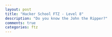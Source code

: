 ```yaml
---
layout: post
title: "Hacker School FTZ - Level 8"
description: "Do you know the John the Ripper?"
comments: true
categories: ftz
---
```

<!--
<img data-action="zoom" src='{{ "assets/ftz/level8/1.jpg" | relative_url }}' alt='relative'>  

## 1) level8/break the world 입력해 로그인  

<img data-action="zoom" src='{{ "assets/ftz/level8/2.png" | relative_url }}' alt='relative'>  

level9의 shadow 파일이 서버 어딘가에 숨겨져 있다.  
그 파일에 대해 알려진 것은 용량이 "2700"이라는 것 뿐이다.  
라는 힌트를 제공해줍니다.  

> shadow 파일이란?  

사용자별 패스워드를 암호화하여 보호하기 위해 만들어진 파일입니다.  
/etc/passwd 파일에 저장되어 있던 비밀번호를 /etc/shadow 파일에 암호화하여 비밀번호만 별도로 저장합니다.  
또한, shadow 파일에는 패스워드 만료기간, 갱신기간, 최소기간 등 비밀번호 관리를 위한 정책 또한 저장되어 있습니다.  
/etc/passwd 파일과 /etc/shadow 파일을 read 하기 위해선 root 권한이 필요합니다.  


## 2) 용량이 2700인 파일 찾기  


### 1) 파일 용량 기준으로 검색  

검색 기준 이상의 용량을 가진 파일을 검색할 땐 '+'를 숫자 앞에 붙이고, 검색 기준 이하의 용량을 가진 파일을 검색할 땐 '-'를 숫자 앞에 붙입니다.  
검색 기준과 일치하는 용량을 가진 파일을 검색할 때는 숫자 앞에 아무런 기호도 붙이지 않습니다.  
 
volume 크기의 용량을 가진 파일 검색 시,  

``` bash
find [검색할 디렉토리] -size [volume] 
```

volume 크기 이상의 용량을 가진 파일 검색 시,  

``` bash
find [검색할 디렉토리] -size +[volume] 
```

volume 크기 이하의 용량을 가진 파일 검색 시,  

``` bash
find [검색할 디렉토리] -size -[volume] 
```

### 2) 파일 용량 단위  

그 다음 용량의 크기 단위를 지정해줘야 합니다.  
위의 힌트에서처럼 파일의 용량이 2700이라고 알려주면 2700바이트인지, 2700키로 바이트인지, 2700메가 바이트인지 컴퓨터는 알 수 없기 때문입니다.  

'b': blocks (512-byte)  
'c': bytes  
'w': two-byte words  
'k': Kibibytes (KiB, units of 1024 bytes)  
'M': Mebibytes (MiB, units of 1024 X 1024 = 1048576 bytes)  
'G': Gibibytes (GiB, units of 1024 X 1024 X 1024 = 1073741824 bytes)  


위의 정보를 토대로 힌트가 제시한 파일을 검색해보았습니다.  

``` bash
find / -size 2700c 2>/dev/null
```

용량이 2700인 파일을 검색해보니 4개의 파일이 검색됩니다.   
아무래도 파일 경로와 이름을 보아 /etc/rc.d/found.txt가 level9의 shadow 파일로 추측됩니다.  

<img data-action="zoom" src='{{ "assets/ftz/level8/3.png" | relative_url }}' alt='relative'>  

/etc/rc.d/found.txt 파일에 적혀진 내용을 출력해보니 shadow 파일입니다.  
level9의 비밀번호가 암호화되어 저장되어 있는 것을 확인할 수 있습니다.  

<img data-action="zoom" src='{{ "assets/ftz/level8/4.png" | relative_url }}' alt='relative'>   


## 3) /etc/rc.d/found.txt 파일 확인하기  

<img data-action="zoom" src='{{ "assets/ftz/level8/5.png" | relative_url }}' alt='relative'>   

shadow 파일의 각 필드는 ':'로 구분됩니다.  
총 9개의 필드가 있으며 각 필드가 나타내는 정보는 다음과 같습니다.  

1) 사용자명
2) 암호화된 패스워드
3) 패스워드 파일 최종 수정일
4) 패스워드 최소 변경일 (최소 사용일)
5) 패스워드 최대 변경일 (최대 사용일)
6) 패스워드 경고일 (패스워드 만료까지 남은 기간)
7) 비활성기간 (패스워드 만료 후 계정이 비활성되는 기간으로 비활성기간이 지나면 계정이 잠김)
8) 계정 만료 기간
9) 예약 필드

위의 그림을 참고하면 level9 사용자의 비밀번호는 '$1$vkY6sSlG$6RyUXtNMEVGsfY7Xf0wps.' 입니다.
2번 필드에서는 '$'로 3가지 정보를 구분합니다.  

앞에서부터 순서대로 $<span style="background-color: #fff8b2">id</span>$<span style="background-color: #fff8b2">salt</span>$<span style="background-color: #fff8b2">암호화된 패스워드</span> 입니다.  

id는 해시 알고리즘의 종류를 나타내고, salt는 평문에 임의의 값을 추가하여 동일한 비밀번호를 사용하더라도 서로 다른 해시값이 나오도록 하는 유도합니다.  

level9 비밀번호가 저장된 shadow 파일이 나타내는 정보를 바탕으로 확인할 수 있는 것은  
id가 1인 경우 MD5 해시 알고리즘이 사용됐음을 의미하고, salt는 'vkY6sSlG'이 사용된 것을 알 수 있습니다.  

## 4) MD5 해시값 복호화  

<a href="https://www.krcert.or.kr/data/trendView.do?bulletin_writing_sequence=2304">MD5를 사용하여 해시 값으로 저장된 16자리 비밀번호를 한 시간 안에 해독할 수 있다는 것이 실험을 통해 밝혀졌습니다.</a>  
level9의 비밀번호가 md5 해시 알고리즘으로 암호화됐기 때문에 복호화해서 level9의 비밀번호를 얻도록 하겠습니다.  

구글에 검색해보니 해당 md5 해시 값은 John the Ripper라는 도구로 복호화가 가능하다고 합니다.  
<span style="background-color: #fff8b2">John the Ripper</span> 도구는 패스워크 크래커로 유명한 도구입니다.  

해당 툴을 다운로드 받아 패스워드 크래킹을 해보겠습니다.  
<a href="https://www.openwall.com/john/">John the Ripper password cracker</a> 사이트에서 운영체제에 맞게 설치해줍니다.  

README 파일을 살펴보니 John the Ripper 도구 사용방법은 다음과 같습니다.  

> How to use.  
To run John, you need to supply it with some password files and  
optionally specify a cracking mode, like this, using the default order  
of modes and assuming that "passwd" is a copy of your password file:  

``` bash
	john passwd
```

passwd 파일에 level9의 shadow 파일 정보를 저장했습니다.  

<img data-action="zoom" src='{{ "assets/ftz/level8/6.png" | relative_url }}' alt='relative'>   

<img data-action="zoom" src='{{ "assets/ftz/level8/6.png" | relative_url }}' alt='relative'>   

John the Ripper 패스워드 크래킹 툴을 사용하여 level9의 비밀번호를 획득할 수 있습니다.  

-->